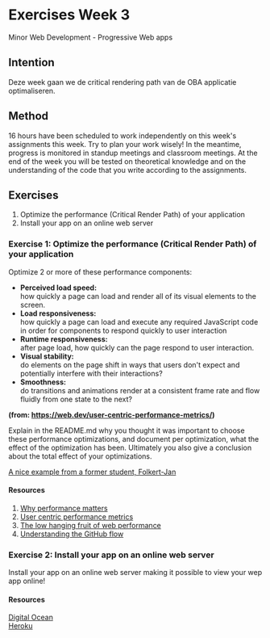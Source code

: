 # Exercises Week 3

Minor Web Development - Progressive Web apps

## Intention

Deze week gaan we de critical rendering path van de OBA applicatie optimaliseren.

## Method

16 hours have been scheduled to work independently on this week's assignments this week. Try to plan your work wisely! In the meantime, progress is monitored in standup meetings and classroom meetings. At the end of the week you will be tested on theoretical knowledge and on the understanding of the code that you write according to the assignments.

## Exercises

1. Optimize the performance (Critical Render Path) of your application
2. Install your app on an online web server

### Exercise 1: Optimize the performance (Critical Render Path) of your application

Optimize 2 or more of these performance components:  

* **Perceived load speed:**  
how quickly a page can load and render all of its visual elements to the screen.
* **Load responsiveness:**  
how quickly a page can load and execute any required JavaScript code in order for components to respond quickly to user interaction
* **Runtime responsiveness:**  
after page load, how quickly can the page respond to user interaction.
* **Visual stability:**  
do elements on the page shift in ways that users don't expect and potentially interfere with their interactions?
* **Smoothness:**  
do transitions and animations render at a consistent frame rate and flow fluidly from one state to the next?

__(from: https://web.dev/user-centric-performance-metrics/)__

Explain in the README.md why you thought it was important to choose these performance optimizations, and document per optimization, what the effect of the optimization has been. Ultimately you also give a conclusion about the total effect of your optimizations.

[A nice example from a former student, Folkert-Jan](https://github.com/follywolly/performance-matters-1819)


#### Resources

1. [Why performance matters](https://developers.google.com/web/fundamentals/performance/why-performance-matters/)
2. [User centric performance metrics](https://web.dev/user-centric-performance-metrics/)
3. [The low hanging fruit of web performance](https://css-tricks.com/the-low-hanging-fruit-of-web-performance/)
4. [Understanding the GitHub flow](https://guides.github.com/introduction/flow/)

### Exercise 2: Install your app on an online web server

Install your app on an online web server making it possible to view your wep app online! 

#### Resources

[Digital Ocean](https://www.digitalocean.com/)  
[Heroku](https://www.heroku.com/)
